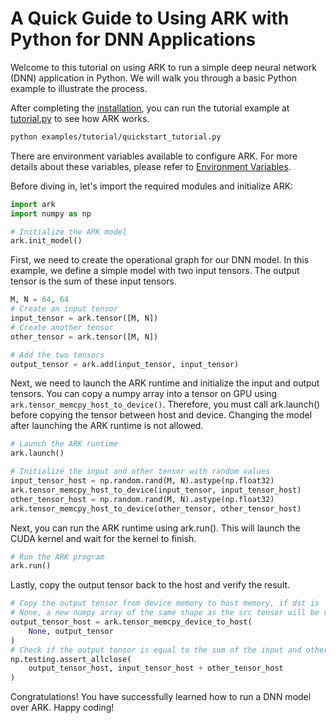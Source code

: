 # A Quick Guide to Using ARK with Python for DNN Applications

Welcome to this tutorial on using ARK to run a simple deep neural network (DNN) application in Python. We will walk you through a basic Python example to illustrate the process.

After completing the [installation](./install.md), you can run the tutorial example at [tutorial.py](../examples/tutorial/quickstart_tutorial.py) to see how ARK works.

```bash
python examples/tutorial/quickstart_tutorial.py
```

There are environment variables available to configure ARK. For more details about these variables, please refer to [Environment Variables](./env.md).

Before diving in, let's import the required modules and initialize ARK:

```python
import ark
import numpy as np

# Initialize the ARK model
ark.init_model()

```
First, we need to create the operational graph for our DNN model. In this example, we define a simple model with two input tensors. The output tensor is the sum of these input tensors.

```python
M, N = 64, 64
# Create an input tensor
input_tensor = ark.tensor([M, N])
# Create another tensor
other_tensor = ark.tensor([M, N])

# Add the two tensors
output_tensor = ark.add(input_tensor, input_tensor)
```

Next, we need to launch the ARK runtime and initialize the input and output tensors. You can copy a numpy array into a tensor on GPU using `ark.tensor_memcpy_host_to_device()`. Therefore, you must call ark.launch() before copying the tensor between host and device. Changing the model after launching the ARK runtime is not allowed.


```python
# Launch the ARK runtime
ark.launch()

# Initialize the input and other tensor with random values
input_tensor_host = np.random.rand(M, N).astype(np.float32)
ark.tensor_memcpy_host_to_device(input_tensor, input_tensor_host)
other_tensor_host = np.random.rand(M, N).astype(np.float32)
ark.tensor_memcpy_host_to_device(other_tensor, other_tensor_host)
```

Next, you can run the ARK runtime using ark.run(). This will launch the CUDA kernel and wait for the kernel to finish.

```python
# Run the ARK program
ark.run()
```

Lastly, copy the output tensor back to the host and verify the result.

```python
# Copy the output tensor from device memory to host memory, if dst is 
# None, a new numpy array of the same shape as the src tensor will be returned
output_tensor_host = ark.tensor_memcpy_device_to_host(
    None, output_tensor
)
# Check if the output tensor is equal to the sum of the input and other tensor
np.testing.assert_allclose(
    output_tensor_host, input_tensor_host + other_tensor_host
)
```

Congratulations! You have successfully learned how to run a DNN model over ARK. Happy coding!
